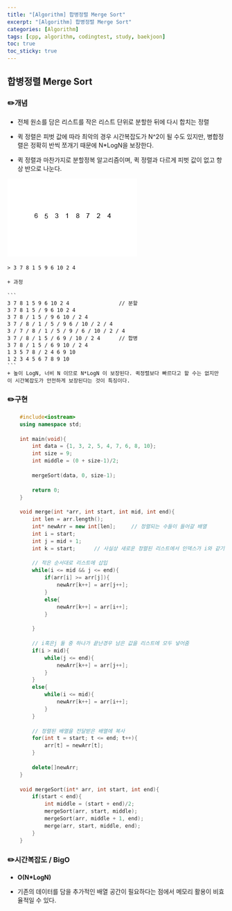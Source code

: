```yaml
---
title: "[Algorithm] 합병정렬 Merge Sort"
excerpt: "[Algorithm] 합병정렬 Merge Sort"
categories: [Algorithm]
tags: [cpp, algorithm, codingtest, study, baekjoon]
toc: true
toc_sticky: true
---
```


## 합병정렬 Merge Sort

### ✏️개념  

+ 전체 원소를 담은 리스트를 작은 리스트 단위로 분할한 뒤에 다시 합치는 정렬

+ 퀵 정렬은 피벗 값에 따라 최악의 경우 시간복잡도가 N^2이 될 수도 있지만, 병합정렬은 정확히 반씩 쪼개기 때문에 N*LogN을 보장한다. 

+ 퀵 정렬과 마찬가지로 분할정복 알고리즘이며, 퀵 정렬과 다르게 피벗 값이 없고 항상 반으로 나눈다. 

![fail to bring](/assets/Image/cppStudy/mergesort.gif)

    > 3 7 8 1 5 9 6 10 2 4

    + 과정

    ```
    3 7 8 1 5 9 6 10 2 4                // 분할
    3 7 8 1 5 / 9 6 10 2 4
    3 7 8 / 1 5 / 9 6 10 / 2 4
    3 7 / 8 / 1 / 5 / 9 6 / 10 / 2 / 4
    3 / 7 / 8 / 1 / 5 / 9 / 6 / 10 / 2 / 4
    3 7 / 8 / 1 5 / 6 9 / 10 / 2 4      // 합병
    3 7 8 / 1 5 / 6 9 10 / 2 4
    1 3 5 7 8 / 2 4 6 9 10
    1 2 3 4 5 6 7 8 9 10     
    ```
    + 높이 LogN, 너비 N 이므로 N*LogN 이 보장된다. 퀵정렬보다 빠르다고 할 수는 없지만 이 시간복잡도가 안전하게 보장된다는 것이 특징이다.

### ✏️구현

```cpp
    #include<iostream>
    using namespace std;

    int main(void){
        int data = {1, 3, 2, 5, 4, 7, 6, 8, 10};
        int size = 9;
        int middle = (0 + size-1)/2; 

        mergeSort(data, 0, size-1);

        return 0;
    }

    void merge(int *arr, int start, int mid, int end){
        int len = arr.length();
        int* newArr = new int[len];     // 정렬되는 수들이 들어갈 배열
        int i = start;
        int j = mid + 1;
        int k = start;      // 사실상 새로운 정렬된 리스트에서 인덱스가 i와 같기 때문

        // 작은 순서대로 리스트에 삽입
        while(i <= mid && j <= end){
            if(arr[i] >= arr[j]){
                newArr[k++] = arr[j++];
            }
            else{
                newArr[k++] = arr[i++];
            }

        }

        // i혹은j 둘 중 하나가 끝난경우 남은 값을 리스트에 모두 넣어줌
        if(i > mid){
            while(j <= end){
                newArr[k++] = arr[j++];
            }
        }
        else{
            while(i <= mid){
                newArr[k++] = arr[i++];
            }
        }

        // 정렬된 배열을 전달받은 배열에 복사
        for(int t = start; t <= end; t++){
            arr[t] = newArr[t];
        }

        delete[]newArr;
    }

    void mergeSort(int* arr, int start, int end){
        if(start < end){
            int middle = (start + end)/2;
            mergeSort(arr, start, middle);
            mergeSort(arr, middle + 1, end);
            merge(arr, start, middle, end);
        }
    }

```

### ✏️시간복잡도 / BigO

+ **O(N*LogN)**

+ 기존의 데이터를 담을 추가적인 배열 공간이 필요하다는 점에서 메모리 활용이 비효율적일 수 있다.